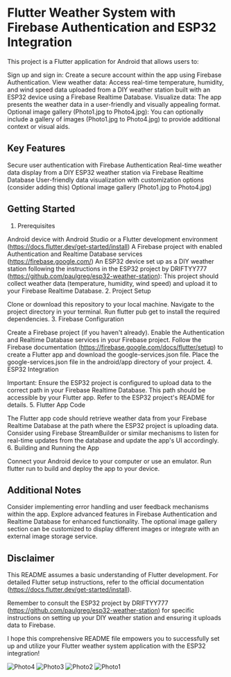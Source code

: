 # Flutter Weather System with Firebase Authentication and ESP32 Integration

This project is a Flutter application for Android that allows users to:

Sign up and sign in: Create a secure account within the app using Firebase Authentication.
View weather data: Access real-time temperature, humidity, and wind speed data uploaded from a DIY weather station built with an ESP32 device using a Firebase Realtime Database.
Visualize data: The app presents the weather data in a user-friendly and visually appealing format.
Optional image gallery (Photo1.jpg to Photo4.jpg): You can optionally include a gallery of images (Photo1.jpg to Photo4.jpg) to provide additional context or visual aids.
## Key Features

Secure user authentication with Firebase Authentication
Real-time weather data display from a DIY ESP32 weather station via Firebase Realtime Database
User-friendly data visualization with customization options (consider adding this)
Optional image gallery (Photo1.jpg to Photo4.jpg)
## Getting Started

1. Prerequisites

Android device with Android Studio or a Flutter development environment (https://docs.flutter.dev/get-started/install)
A Firebase project with enabled Authentication and Realtime Database services (https://firebase.google.com/)
An ESP32 device set up as a DIY weather station following the instructions in the ESP32 project by DRIFTYY777 (https://github.com/paulgreg/esp32-weather-station):
This project should collect weather data (temperature, humidity, wind speed) and upload it to your Firebase Realtime Database.
2. Project Setup

Clone or download this repository to your local machine.
Navigate to the project directory in your terminal.
Run flutter pub get to install the required dependencies.
3. Firebase Configuration

Create a Firebase project (if you haven't already).
Enable the Authentication and Realtime Database services in your Firebase project.
Follow the Firebase documentation (https://firebase.google.com/docs/flutter/setup) to create a Flutter app and download the google-services.json file.
Place the google-services.json file in the android/app directory of your project.
4. ESP32 Integration

Important: Ensure the ESP32 project is configured to upload data to the correct path in your Firebase Realtime Database. This path should be accessible by your Flutter app. Refer to the ESP32 project's README for details.
5. Flutter App Code

The Flutter app code should retrieve weather data from your Firebase Realtime Database at the path where the ESP32 project is uploading data.
Consider using Firebase StreamBuilder or similar mechanisms to listen for real-time updates from the database and update the app's UI accordingly.
6. Building and Running the App

Connect your Android device to your computer or use an emulator.
Run flutter run to build and deploy the app to your device.
## Additional Notes

Consider implementing error handling and user feedback mechanisms within the app.
Explore advanced features in Firebase Authentication and Realtime Database for enhanced functionality.
The optional image gallery section can be customized to display different images or integrate with an external image storage service.
## Disclaimer

This README assumes a basic understanding of Flutter development. For detailed Flutter setup instructions, refer to the official documentation (https://docs.flutter.dev/get-started/install).

Remember to consult the ESP32 project by DRIFTYY777 (https://github.com/paulgreg/esp32-weather-station) for specific instructions on setting up your DIY weather station and ensuring it uploads data to Firebase.

I hope this comprehensive README file empowers you to successfully set up and utilize your Flutter weather system application with the ESP32 integration!

![Photo4](https://github.com/DRIFTYY777/ESP-32--Room-APk/assets/93861763/d755f4a6-6b4a-45f7-b22b-6b0cbeaa1813)
![Photo3](https://github.com/DRIFTYY777/ESP-32--Room-APk/assets/93861763/d663a464-aef5-4f28-a3a1-d2b343922182)
![Photo2](https://github.com/DRIFTYY777/ESP-32--Room-APk/assets/93861763/69741206-81e3-4097-a2d0-1c10c64c5a4d)
![Photo1](https://github.com/DRIFTYY777/ESP-32--Room-APk/assets/93861763/e135cf5e-b7d0-4b28-b3e8-ba92a6ad3b90)

